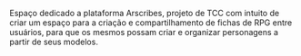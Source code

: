 Espaço dedicado a plataforma Arscribes, projeto de TCC com intuito de criar um espaço para a criação e compartilhamento de fichas de RPG entre usuários, para que os mesmos possam criar e organizar personagens a partir de seus modelos.